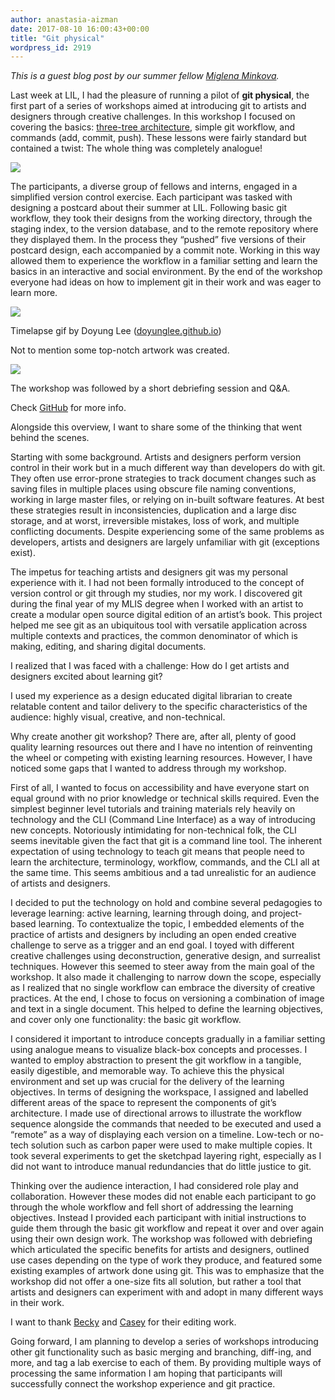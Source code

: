 ```yaml
---
author: anastasia-aizman
date: 2017-08-10 16:00:43+00:00
title: "Git physical"
wordpress_id: 2919
---
```


_This is a guest blog post by our summer fellow [Miglena Minkova](http://miglenaminkova.com/)._

Last week at LIL, I had the pleasure of running a pilot of **git physical**, the first part of a series of workshops aimed at introducing git to artists and designers through creative challenges. In this workshop I focused on covering the basics: [three-tree architecture](https://git-scm.com/book/en/v2/Getting-Started-Git-Basics), simple git workflow, and commands (add, commit, push). These lessons were fairly standard but contained a twist: The whole thing was completely analogue!

![](https://lil-blog-media.s3.amazonaws.com/participants-workshop-1.2-copy-1024x768.jpg)

The participants, a diverse group of fellows and interns, engaged in a simplified version control exercise. Each participant was tasked with designing a postcard about their summer at LIL. Following basic git workflow, they took their designs from the working directory, through the staging index, to the version database, and to the remote repository where they displayed them. In the process they “pushed” five versions of their postcard design, each accompanied by a commit note. Working in this way allowed them to experience the workflow in a familiar setting and learn the basics in an interactive and social environment. By the end of the workshop everyone had ideas on how to implement git in their work and was eager to learn more.

![](https://lil-blog-media.s3.amazonaws.com/s1-smaller-copy.gif)

Timelapse gif by Doyung Lee ([doyunglee.github.io](http://doyunglee.github.com/))

Not to mention some top-notch artwork was created.

![](https://lil-blog-media.s3.amazonaws.com/IMG_20170802_165639169.jpg)

The workshop was followed by a short debriefing session and Q&A.

Check [GitHub](https://github.com/MMinkova/git-physical) for more info.

Alongside this overview, I want to share some of the thinking that went behind the scenes.

Starting with some background. Artists and designers perform version control in their work but in a much different way than developers do with git. They often use error-prone strategies to track document changes such as saving files in multiple places using obscure file naming conventions, working in large master files, or relying on in-built software features. At best these strategies result in inconsistencies, duplication and a large disc storage, and at worst, irreversible mistakes, loss of work, and multiple conflicting documents. Despite experiencing some of the same problems as developers, artists and designers are largely unfamiliar with git (exceptions exist).

The impetus for teaching artists and designers git was my personal experience with it. I had not been formally introduced to the concept of version control or git through my studies, nor my work. I discovered git during the final year of my MLIS degree when I worked with an artist to create a modular open source digital edition of an artist’s book. This project helped me see git as an ubiquitous tool with versatile application across multiple contexts and practices, the common denominator of which is making, editing, and sharing digital documents.

I realized that I was faced with a challenge: How do I get artists and designers excited about learning git?

I used my experience as a design educated digital librarian to create relatable content and tailor delivery to the specific characteristics of the audience: highly visual, creative, and non-technical.

Why create another git workshop? There are, after all, plenty of good quality learning resources out there and I have no intention of reinventing the wheel or competing with existing learning resources. However, I have noticed some gaps that I wanted to address through my workshop.

First of all, I wanted to focus on accessibility and have everyone start on equal ground with no prior knowledge or technical skills required. Even the simplest beginner level tutorials and training materials rely heavily on technology and the CLI (Command Line Interface) as a way of introducing new concepts. Notoriously intimidating for non-technical folk, the CLI seems inevitable given the fact that git is a command line tool. The inherent expectation of using technology to teach git means that people need to learn the architecture, terminology, workflow, commands, and the CLI all at the same time. This seems ambitious and a tad unrealistic for an audience of artists and designers.

I decided to put the technology on hold and combine several pedagogies to leverage learning: active learning, learning through doing, and project-based learning. To contextualize the topic, I embedded elements of the practice of artists and designers by including an open ended creative challenge to serve as a trigger and an end goal. I toyed with different creative challenges using deconstruction, generative design, and surrealist techniques. However this seemed to steer away from the main goal of the workshop. It also made it challenging to narrow down the scope, especially as I realized that no single workflow can embrace the diversity of creative practices. At the end, I chose to focus on versioning a combination of image and text in a single document. This helped to define the learning objectives, and cover only one functionality: the basic git workflow.

I considered it important to introduce concepts gradually in a familiar setting using analogue means to visualize black-box concepts and processes. I wanted to employ abstraction to present the git workflow in a tangible, easily digestible, and memorable way. To achieve this the physical environment and set up was crucial for the delivery of the learning objectives.
In terms of designing the workspace, I assigned and labelled different areas of the space to represent the components of git’s architecture. I made use of directional arrows to illustrate the workflow sequence alongside the commands that needed to be executed and used a “remote” as a way of displaying each version on a timeline. Low-tech or no-tech solution such as carbon paper were used to make multiple copies. It took several experiments to get the sketchpad layering right, especially as I did not want to introduce manual redundancies that do little justice to git.

Thinking over the audience interaction, I had considered role play and collaboration. However these modes did not enable each participant to go through the whole workflow and fell short of addressing the learning objectives. Instead I provided each participant with initial instructions to guide them through the basic git workflow and repeat it over and over again using their own design work. The workshop was followed with debriefing which articulated the specific benefits for artists and designers, outlined use cases depending on the type of work they produce, and featured some existing examples of artwork done using git. This was to emphasize that the workshop did not offer a one-size fits all solution, but rather a tool that artists and designers can experiment with and adopt in many different ways in their work.

I want to thank [Becky](https://twitter.com/RebeccaCremona) and [Casey](https://twitter.com/cgruppioni) for their editing work.

Going forward, I am planning to develop a series of workshops introducing other git functionality such as basic merging and branching, diff-ing, and more, and tag a lab exercise to each of them. By providing multiple ways of processing the same information I am hoping that participants will successfully connect the workshop experience and git practice.
